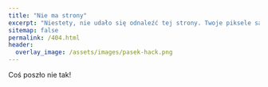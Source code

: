 ```yaml
---
title: "Nie ma strony"
excerpt: "Niestety, nie udało się odnaleźć tej strony. Twoje piksele są na innym ekranie."
sitemap: false
permalink: /404.html
header:
  overlay_image: /assets/images/pasek-hack.png
---
```

Coś poszło nie tak!
